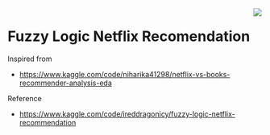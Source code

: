<img align='right' src="https://visitor-badge.laobi.icu/badge?page_id=rrxzyy.Fuzzy-Logic-Netflix-Recomendation"/>

# Fuzzy Logic Netflix Recomendation

Inspired from

- https://www.kaggle.com/code/niharika41298/netflix-vs-books-recommender-analysis-eda

Reference

- https://www.kaggle.com/code/ireddragonicy/fuzzy-logic-netflix-recommendation
